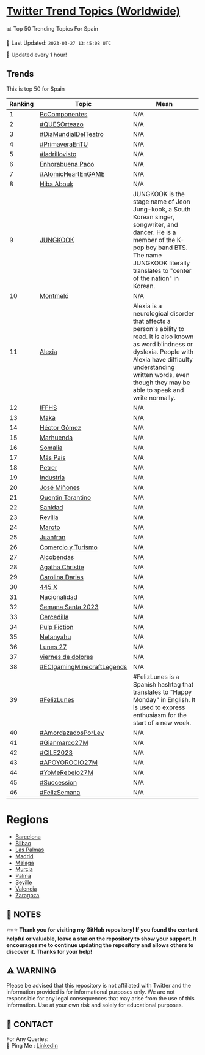 [Twitter Trend Topics (Worldwide)](https://github.com/ErcinDedeoglu/Twitter-Trend-Topics)
==========


📊 Top 50 Trending Topics For Spain

📆 Last Updated: `2023-03-27 13:45:08 UTC`

🔧 Updated every 1 hour!


## Trends

This is top 50 for Spain

| Ranking | Topic | Mean |
| ------- | ------------ | ------------ |
| 1 | [PcComponentes](http://twitter.com/search?q=PcComponentes) | N/A |
| 2 | [#QUESOrteazo](http://twitter.com/search?q=%23QUESOrteazo) | N/A |
| 3 | [#DíaMundialDelTeatro](http://twitter.com/search?q=%23D%c3%adaMundialDelTeatro) | N/A |
| 4 | [#PrimaveraEnTU](http://twitter.com/search?q=%23PrimaveraEnTU) | N/A |
| 5 | [#ladrillovisto](http://twitter.com/search?q=%23ladrillovisto) | N/A |
| 6 | [Enhorabuena Paco](http://twitter.com/search?q=Enhorabuena+Paco) | N/A |
| 7 | [#AtomicHeartEnGAME](http://twitter.com/search?q=%23AtomicHeartEnGAME) | N/A |
| 8 | [Hiba Abouk](http://twitter.com/search?q=Hiba+Abouk) | N/A |
| 9 | [JUNGKOOK](http://twitter.com/search?q=JUNGKOOK) | JUNGKOOK is the stage name of Jeon Jung-kook, a South Korean singer, songwriter, and dancer. He is a member of the K-pop boy band BTS. The name JUNGKOOK literally translates to "center of the nation" in Korean. |
| 10 | [Montmeló](http://twitter.com/search?q=Montmel%c3%b3) | N/A |
| 11 | [Alexia](http://twitter.com/search?q=Alexia) | Alexia is a neurological disorder that affects a person's ability to read. It is also known as word blindness or dyslexia. People with Alexia have difficulty understanding written words, even though they may be able to speak and write normally. |
| 12 | [IFFHS](http://twitter.com/search?q=IFFHS) | N/A |
| 13 | [Maka](http://twitter.com/search?q=Maka) | N/A |
| 14 | [Héctor Gómez](http://twitter.com/search?q=H%c3%a9ctor+G%c3%b3mez) | N/A |
| 15 | [Marhuenda](http://twitter.com/search?q=Marhuenda) | N/A |
| 16 | [Somalia](http://twitter.com/search?q=Somalia) | N/A |
| 17 | [Más País](http://twitter.com/search?q=M%c3%a1s+Pa%c3%ads) | N/A |
| 18 | [Petrer](http://twitter.com/search?q=Petrer) | N/A |
| 19 | [Industria](http://twitter.com/search?q=Industria) | N/A |
| 20 | [José Miñones](http://twitter.com/search?q=Jos%c3%a9+Mi%c3%b1ones) | N/A |
| 21 | [Quentin Tarantino](http://twitter.com/search?q=Quentin+Tarantino) | N/A |
| 22 | [Sanidad](http://twitter.com/search?q=Sanidad) | N/A |
| 23 | [Revilla](http://twitter.com/search?q=Revilla) | N/A |
| 24 | [Maroto](http://twitter.com/search?q=Maroto) | N/A |
| 25 | [Juanfran](http://twitter.com/search?q=Juanfran) | N/A |
| 26 | [Comercio y Turismo](http://twitter.com/search?q=Comercio+y+Turismo) | N/A |
| 27 | [Alcobendas](http://twitter.com/search?q=Alcobendas) | N/A |
| 28 | [Agatha Christie](http://twitter.com/search?q=Agatha+Christie) | N/A |
| 29 | [Carolina Darias](http://twitter.com/search?q=Carolina+Darias) | N/A |
| 30 | [445 X](http://twitter.com/search?q=445+X) | N/A |
| 31 | [Nacionalidad](http://twitter.com/search?q=Nacionalidad) | N/A |
| 32 | [Semana Santa 2023](http://twitter.com/search?q=Semana+Santa+2023) | N/A |
| 33 | [Cercedilla](http://twitter.com/search?q=Cercedilla) | N/A |
| 34 | [Pulp Fiction](http://twitter.com/search?q=Pulp+Fiction) | N/A |
| 35 | [Netanyahu](http://twitter.com/search?q=Netanyahu) | N/A |
| 36 | [Lunes 27](http://twitter.com/search?q=Lunes+27) | N/A |
| 37 | [viernes de dolores](http://twitter.com/search?q=viernes+de+dolores) | N/A |
| 38 | [#ECIgamingMinecraftLegends](http://twitter.com/search?q=%23ECIgamingMinecraftLegends) | N/A |
| 39 | [#FelizLunes](http://twitter.com/search?q=%23FelizLunes) | #FelizLunes is a Spanish hashtag that translates to "Happy Monday" in English. It is used to express enthusiasm for the start of a new week. |
| 40 | [#AmordazadosPorLey](http://twitter.com/search?q=%23AmordazadosPorLey) | N/A |
| 41 | [#Gianmarco27M](http://twitter.com/search?q=%23Gianmarco27M) | N/A |
| 42 | [#CILE2023](http://twitter.com/search?q=%23CILE2023) | N/A |
| 43 | [#APOYOROCIO27M](http://twitter.com/search?q=%23APOYOROCIO27M) | N/A |
| 44 | [#YoMeRebelo27M](http://twitter.com/search?q=%23YoMeRebelo27M) | N/A |
| 45 | [#Succession](http://twitter.com/search?q=%23Succession) | N/A |
| 46 | [#FelizSemana](http://twitter.com/search?q=%23FelizSemana) | N/A |



# Regions

* [Barcelona](</Spain/Barcelona.md>)
* [Bilbao](</Spain/Bilbao.md>)
* [Las Palmas](</Spain/Las Palmas.md>)
* [Madrid](</Spain/Madrid.md>)
* [Malaga](</Spain/Malaga.md>)
* [Murcia](</Spain/Murcia.md>)
* [Palma](</Spain/Palma.md>)
* [Seville](</Spain/Seville.md>)
* [Valencia](</Spain/Valencia.md>)
* [Zaragoza](</Spain/Zaragoza.md>)



## 📝 NOTES

⭐⭐⭐ **Thank you for visiting my GitHub repository! If you found the content helpful or valuable, leave a star on the repository to show your support. It encourages me to continue updating the repository and allows others to discover it. Thanks for your help!**


## ⚠️ WARNING

Please be advised that this repository is not affiliated with Twitter and the information provided is for informational purposes only. We are not responsible for any legal consequences that may arise from the use of this information. Use at your own risk and solely for educational purposes.


## 📨 CONTACT

 For Any Queries:  
            🏓 Ping Me : [LinkedIn](https://www.linkedin.com/in/ercindedeoglu/)
